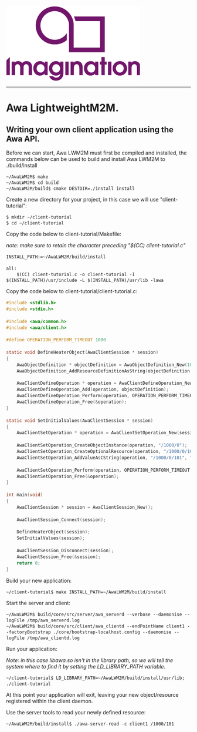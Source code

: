 
![](img.png)

----

# Awa LightweightM2M.

## Writing your own client application using the Awa API.

Before we can start, Awa LWM2M must first be compiled and installed,
the commands below can be used to build and install Awa LWM2M to ./build/install

```
~/AwaLWM2M$ make
~/AwaLWM2M$ cd build
~/AwaLWM2M/build$ cmake DESTDIR=./install install
```

Create a new directory for your project, in this case we will use "client-tutorial":

```
$ mkdir ~/client-tutorial
$ cd ~/client-tutorial
```

Copy the code below to client-tutorial/Makefile:

*note: make sure to retain the <TAB> character preceding "$(CC) client-tutorial.c"*

```make
INSTALL_PATH:=~/AwaLWM2M/build/install

all:
	$(CC) client-tutorial.c -o client-tutorial -I $(INSTALL_PATH)/usr/include -L $(INSTALL_PATH)/usr/lib -lawa
```

Copy the code below to client-tutorial/client-tutorial.c:

```c
#include <stdlib.h>
#include <stdio.h>

#include <awa/common.h>
#include <awa/client.h>

#define OPERATION_PERFORM_TIMEOUT 1000

static void DefineHeaterObject(AwaClientSession * session)
{
    AwaObjectDefinition * objectDefinition = AwaObjectDefinition_New(1000, "Heater", 0, 1);
    AwaObjectDefinition_AddResourceDefinitionAsString(objectDefinition, 101, "Manufacturer", false, AwaResourceOperations_ReadWrite, NULL);

    AwaClientDefineOperation * operation = AwaClientDefineOperation_New(session);
    AwaClientDefineOperation_Add(operation, objectDefinition);
    AwaClientDefineOperation_Perform(operation, OPERATION_PERFORM_TIMEOUT);
    AwaClientDefineOperation_Free(&operation);
}

static void SetInitialValues(AwaClientSession * session)
{
    AwaClientSetOperation * operation = AwaClientSetOperation_New(session);

    AwaClientSetOperation_CreateObjectInstance(operation, "/1000/0");
    AwaClientSetOperation_CreateOptionalResource(operation, "/1000/0/101");
    AwaClientSetOperation_AddValueAsCString(operation, "/1000/0/101", "HotAir Systems Inc");

    AwaClientSetOperation_Perform(operation, OPERATION_PERFORM_TIMEOUT);
    AwaClientSetOperation_Free(&operation);
}

int main(void)
{
    AwaClientSession * session = AwaClientSession_New();

    AwaClientSession_Connect(session);

    DefineHeaterObject(session);
    SetInitialValues(session);

    AwaClientSession_Disconnect(session);
    AwaClientSession_Free(&session);
    return 0;
}
```

Build your new application:

```
~/client-tutorial$ make INSTALL_PATH=~/AwaLWM2M/build/install
```

Start the server and client:

````
~/AwaLWM2M$ build/core/src/server/awa_serverd --verbose --daemonise --logFile /tmp/awa_serverd.log
~/AwaLWM2M$ build/core/src/client/awa_clientd --endPointName client1 --factoryBootstrap ./core/bootstrap-localhost.config --daemonise --logFile /tmp/awa_clientd.log
````

Run your application:

*Note: in this case libawa.so isn't in the library path, so we will tell the system where to find
 it by setting the LD_LIBRARY_PATH variable.*
```
~/client-tutorial$ LD_LIBRARY_PATH=~/AwaLWM2M/build/install/usr/lib; ./client-tutorial
````

At this point your application will exit, leaving your new object/resource registered within the client daemon.

Use the server tools to read your newly defined resource:

```
~/AwaLWM2M/build/install$ ./awa-server-read -c client1 /1000/101
```


